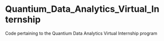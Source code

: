 # Quantium_Data_Analytics_Virtual_Internship
Code pertaining to the Quantium Data Analytics Virtual Internship program
